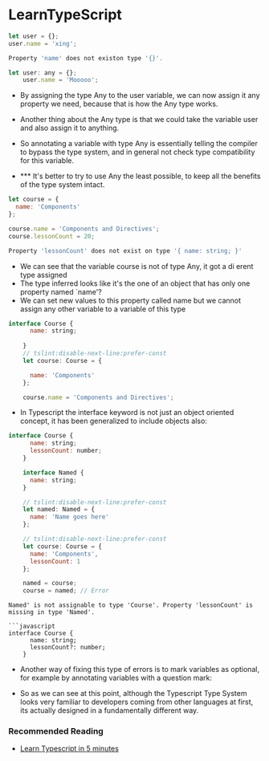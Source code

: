 # LearnTypeScript

``` javascript
let user = {};
user.name = 'xing';

Property 'name' does not existon type '{}'.
```

```javascript
let user: any = {};
    user.name = 'Mooooo';
```
- By assigning the type Any to the user variable, we can now assign it any property we need, because that is how the Any type works. 

- Another thing about the Any type is that we could take the variable user and also assign it to anything.

- So annotating a variable with type Any is essentially telling the compiler to bypass the type system, and in general not check type compatibility for this variable.

- *** It's better to try to use Any the least possible, to keep all the benefits of the type system intact.

``` javascript
let course = {
  name: 'Components'
};

course.name = 'Components and Directives';
course.lessonCount = 20;

Property 'lessonCount' does not exist on type '{ name: string; }'
```

- We can see that the variable course is not of type Any, it got a di erent type assigned
- The type inferred looks like it's the one of an object that has only one property named `name'?
- We can set new values to this property called name
but we cannot assign any other variable to a variable of this
type



``` javascript
interface Course {
      name: string;
      
    }
    // tslint:disable-next-line:prefer-const
    let course: Course = {

      name: 'Components'
    };

    course.name = 'Components and Directives';
```
- In Typescript the interface keyword is not just an object oriented concept, it has been generalized to include objects also:


``` javascript
interface Course {
      name: string;
      lessonCount: number;
    }

    interface Named {
      name: string;
    }

    // tslint:disable-next-line:prefer-const
    let named: Named = {
      name: 'Name goes here'
    };

    // tslint:disable-next-line:prefer-const
    let course: Course = {
      name: 'Components',
      lessonCount: 1
    };

    named = course;
    course = named; // Error

```
```
Named' is not assignable to type 'Course'. Property 'lessonCount' is missing in type 'Named'.

```javascript
interface Course {
      name: string;
      lessonCount?: number;
    }

```
- Another way of fixing this type of errors is to mark variables as optional, for example by annotating variables with a question mark:

- So as we can see at this point, although the Typescript Type System looks very familiar to developers coming from other languages at first, its actually designed in a fundamentally different way.


### Recommended Reading
- [Learn Typescript in 5 minutes](https://learnxinyminutes.com/docs/typescript/)

